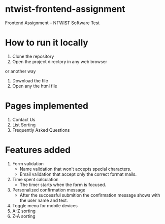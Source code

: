 # ntwist-frontend-assignment
Frontend Assignment – NTWIST Software Test

# How to run it locally

1. Clone the repository
2. Open the project directory in any web browser

or another way

1. Download the file 
2. Open any the html file

# Pages implemented

1. Contact Us
2. List Sorting
3. Frequently Asked Questions

# Features added
1. Form validation
    - Name validation that won't accepts special characters.
    - Email validation that accept only the correct format mails.
2. Time spent calculation
    - The timer starts when the form is focused.
3. Personalized confirmation message
    - After the successful submition the confirmation message shows with the user name and text.
4. Toggle menu for mobile devices
5. A-Z sorting
6. Z-A sorting
